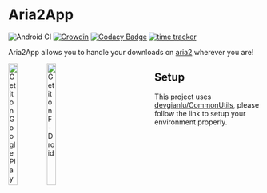 # Aria2App
![Android CI](https://github.com/devgianlu/Aria2App/workflows/Android%20CI/badge.svg?branch=master)
[![Crowdin](https://badges.crowdin.net/aria2app/localized.svg)](https://crowdin.com/project/aria2app)
[![Codacy Badge](https://app.codacy.com/project/badge/Grade/b08dff3cf63844a2b226d96f1c91fbf1)](https://www.codacy.com/gh/devgianlu/Aria2App/dashboard?utm_source=github.com&amp;utm_medium=referral&amp;utm_content=devgianlu/Aria2App&amp;utm_campaign=Badge_Grade)
[![time tracker](https://wakatime.com/badge/github/devgianlu/Aria2App.svg)](https://wakatime.com/badge/github/devgianlu/Aria2App)

Aria2App allows you to handle your downloads on [aria2](https://github.com/aria2/aria2) wherever you are!

<div style='float:left'>
<a href='https://play.google.com/store/apps/details?id=com.gianlu.aria2app&pcampaignid=MKT-Other-global-all-co-prtnr-py-PartBadge-Mar2515-1'><img alt='Get it on Google Play' src='https://play.google.com/intl/en_us/badges/images/generic/en_badge_web_generic.png' width='25%' /></a>
<a href='https://f-droid.org/app/com.gianlu.aria2app'><img src='https://f-droid.org/badge/get-it-on.png' alt='Get it on F-Droid' width='25%' /></a>
</div>

## Setup
This project uses [devgianlu/CommonUtils](https://github.com/devgianlu/CommonUtils), please follow the link to setup your environment properly.

